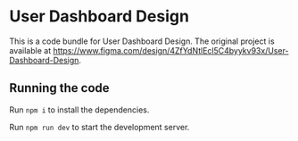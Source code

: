 
  # User Dashboard Design

  This is a code bundle for User Dashboard Design. The original project is available at https://www.figma.com/design/4ZfYdNtlEcl5C4byykv93x/User-Dashboard-Design.

  ## Running the code

  Run `npm i` to install the dependencies.

  Run `npm run dev` to start the development server.
  